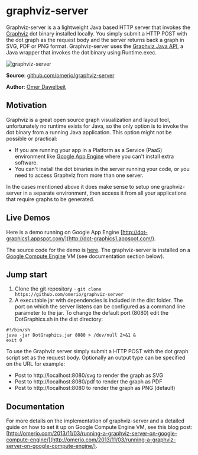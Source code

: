 graphviz-server
===============

Graphviz-server is a a lightweight Java based HTTP server that invokes the [Graphviz](http://www.graphviz.org/) dot binary installed locally. You simply submit a HTTP POST with the dot graph as the request body and the server returns back a graph in SVG, PDF or PNG format. Graphviz-server uses the [Graphviz Java API](https://github.com/jabbalaci/graphviz-java-api), a Java wrapper that invokes the dot binary using Runtime.exec.

![graphviz-server](http://omerio.com/wp-content/uploads/2013/11/dot_server.png "graphviz-server")

**Source**: [github.com/omerio/graphviz-server](https://github.com/omerio/graphviz-server)

**Author**: [Omer Dawelbeit](http://omerio.com)

## Motivation
Graphviz is a great open source graph visualization and layout tool, unfortunately no runtime exists for Java, so the only option is to invoke the dot binary from a running Java application. This option might not be possible or practical:

* If you are running your app in a Platform as a Service (PaaS) environment like [Google App Engine](https://cloud.google.com/appengine/) where you can't install extra software.
* You can't install the dot binaries in the server running your code, or you need to access Graphviz from more than one server.

In the cases mentioned above it does make sense to setup one graphviz-server in a separate environment, then access it from all your applications that require graphs to be generated.

## Live Demos

Here is a demo running on Google App Engine [http://dot-graphics1.appspot.com/](http://dot-graphics1.appspot.com/). 

The source code for the demo is [here](https://github.com/omerio/graphviz-appengine). The graphviz-server is installed on a [Google Compute Engine](https://cloud.google.com/compute/) VM (see documentation section below).


## Jump start

1. Clone the git repository - `git clone https://github.com/omerio/graphviz-server`
2. A executable jar with dependencies is included in the dist folder. The port on which the server listens can be configured as a command line parameter to the jar. To change the default port (8080) edit the DotGraphics.sh in the dist directory:
```
#!/bin/sh
java -jar DotGraphics.jar 8080 > /dev/null 2>&1 &
exit 0
```


To use the Graphviz server simply submit a HTTP POST with the dot graph script set as the request body. Optionally an output type can be specified on the URL for example:

* Post to http://localhost:8080/svg to render the graph as SVG
* Post to http://localhost:8080/pdf to render the graph as PDF
* Post to http://localhost:8080 to render the graph as PNG (default)


## Documentation

For more details on the implementation of graphviz-server and a detailed guide on how to set it up on Google Compute Engine VM, see this blog post:
[http://omerio.com/2013/11/03/running-a-graphviz-server-on-google-compute-engine/](http://omerio.com/2013/11/03/running-a-graphviz-server-on-google-compute-engine/).

